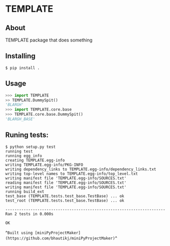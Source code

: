 # TEMPLATE

## About
TEMPLATE package that does something

## Installing
```console
$ pip install .
```

## Usage
```python
>>> import TEMPLATE
>> TEMPLATE.DummySpit()
'BLARGH'
>>> import TEMPLATE.core.base
>>> TEMPLATE.core.base.DummySpit()
'BLARGH_BASE'
```

## Runing tests:

```console
$ python setup.py test
running test
running egg_info
creating TEMPLATE.egg-info
writing TEMPLATE.egg-info/PKG-INFO
writing dependency_links to TEMPLATE.egg-info/dependency_links.txt
writing top-level names to TEMPLATE.egg-info/top_level.txt
writing manifest file 'TEMPLATE.egg-info/SOURCES.txt'
reading manifest file 'TEMPLATE.egg-info/SOURCES.txt'
writing manifest file 'TEMPLATE.egg-info/SOURCES.txt'
running build_ext
test_base (TEMPLATE.tests.test_base.TestBase) ... ok
test_root (TEMPLATE.tests.test_base.TestBase) ... ok

----------------------------------------------------------------------
Ran 2 tests in 0.000s

OK
```

^`Built using [miniPyProjectMaker](https://github.com/bhautikj/miniPyProjectMaker)`^